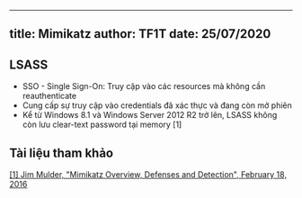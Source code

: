 <!--- The first time writes markdown kindly --->
---
title: Mimikatz
author: TF1T
date: 25/07/2020
---

## LSASS
* SSO - Single Sign-On: Truy cập vào các resources mà không cần reauthenticate
* Cung cấp sự truy cập vào credentials đã xác thực và đang còn mở phiên
* Kể từ Windows 8.1 và Windows Server 2012 R2 trở lên, LSASS không còn lưu clear-text password tại memory [1]

## Tài liệu tham khảo
[[1] Jim Mulder, "Mimikatz Overview, Defenses and Detection", February 18, 2016](https://www.sans.org/reading-room/whitepapers/detection/mimikatz-overview-defenses-detection-36780)

